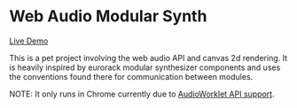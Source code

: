 # Web Audio Modular Synth
[Live Demo](https://smilebags.github.io/web-audio-synth/index.html)

This is a pet project involving the web audio API and canvas 2d rendering. It is heavily inspired by eurorack modular synthesizer components and uses the conventions found there for communication between modules.

NOTE: It only runs in Chrome currently due to [AudioWorklet API support](https://caniuse.com/#feat=mdn-api_audioworklet).